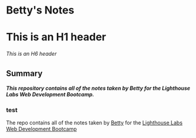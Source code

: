 # Betty's Notes
# This is an H1 header
###### This is an H6 header
## Summary
##### This repository contains all of the notes taken by Betty for the Lighthouse Labs Web Development Bootcamp.
### test
The repo contains all of the notes taken by [Betty](https://github.com/BettyHoPro) for the [Lighthouse Labs Web Development Bootcamp](https://www.lighthouselabs.ca)